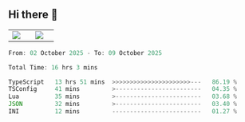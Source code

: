 ## Hi there 👋

<p align="center">
  <table align="center">
  <tr border="none">
  <td width="35%" align="center">
    <img  align="center"  src="http://github-profile-summary-cards.vercel.app/api/cards/stats?username=ricepunk&theme=github_dark" />
  </td>
    
  <td width="65%" align="center">
    <img  align="center"  src="http://github-profile-summary-cards.vercel.app/api/cards/profile-details?username=ricepunk&theme=github_dark" />
  </td>
  </tr>
  </table>
</p>

<!--START_SECTION:waka-->

```typescript
From: 02 October 2025 - To: 09 October 2025

Total Time: 16 hrs 3 mins

TypeScript   13 hrs 51 mins  >>>>>>>>>>>>>>>>>>>>>>---   86.19 %
TSConfig     41 mins         >------------------------   04.35 %
Lua          35 mins         >------------------------   03.68 %
JSON         32 mins         >------------------------   03.40 %
INI          12 mins         -------------------------   01.27 %
```

<!--END_SECTION:waka-->
